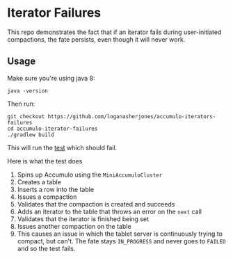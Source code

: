 # Iterator Failures

This repo demonstrates the fact that if an iterator fails during user-initiated compactions, the fate persists, even though it will never work.


## Usage

Make sure you're using java 8:

```
java -version
```

Then run:

```
git checkout https://github.com/loganasherjones/accumulo-iterators-failures
cd accumulo-iterator-failures
./gradlew build
```

This will run the [test](src/test/kotlin/TestErrorOnNextIterator.kt) which should fail.

Here is what the test does

1. Spins up Accumulo using the `MiniAccumuloCluster`
2. Creates a table
3. Inserts a row into the table
4. Issues a compaction
5. Validates that the compaction is created and succeeds
6. Adds an iterator to the table that throws an error on the `next` call
7. Validates that the iterator is finished being set
8. Issues another compaction on the table
9. This causes an issue in which the tablet server is continuously trying to compact, but can't. The fate stays `IN_PROGRESS` and never goes to `FAILED` and so the test fails.

